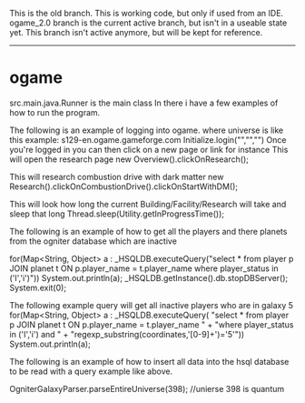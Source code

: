 This is the old branch.  This is working code, but only if used from an IDE.  ogame_2.0 branch is the current active branch, but isn't in a useable state yet.  This branch isn't active anymore, but will be kept for reference.

- - - -
# ogame

src.main.java.Runner is the main class
In there i have a few examples of how to run the program.

The following is an example of logging into ogame.  where universe is like this example: s129-en.ogame.gameforge.com
Initialize.login("<universe>","<username>","<password>")
Once you're logged in you can then click on a new page or link for instance
This will open the research page
new Overview().clickOnResearch();

This will research combustion drive with dark matter
new Research().clickOnCombustionDrive().clickOnStartWithDM();

This will look how long the current Building/Facility/Research will take and sleep that long
Thread.sleep(Utility.getInProgressTime());


The following is an example of how to get all the players and there planets from the ogniter database which are inactive

for(Map<String, Object> a : _HSQLDB.executeQuery("select * from player p JOIN planet t ON p.player_name = t.player_name where player_status in ('I','i')"))
    System.out.println(a);
_HSQLDB.getInstance().db.stopDBServer();
System.exit(0);

The following example query will get all inactive players who are in galaxy 5
        for(Map<String, Object> a : _HSQLDB.executeQuery(
                "select * from player p JOIN planet t ON p.player_name = t.player_name " +
                        "where player_status in ('I','i') and " +
                            "regexp_substring(coordinates,'[0-9]+')='5'"))
            System.out.println(a);


The following is an example of how to insert all data into the hsql database to be read with a query example like above.

OgniterGalaxyParser.parseEntireUniverse(398); //unierse 398 is quantum

